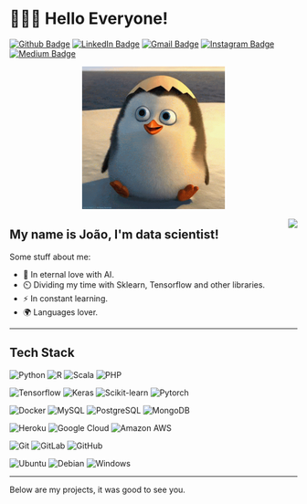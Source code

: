 # 👨🏽‍💻 Hello Everyone! 

[![Github Badge](https://img.shields.io/badge/-lejoaoconte-inactive?style=flat-square&logo=Github&logoColor=white&link=https://github.com/lejoaoconte/)](https://github.com/lejoaoconte/)
[![LinkedIn Badge](https://img.shields.io/badge/-lejoaoconte-blue?style=flat-square&logo=Linkedin&logoColor=white&link=https://www.linkedin.com/in/lejoaoconte/)](https://www.linkedin.com/in/lejoaoconte/)
[![Gmail Badge](https://img.shields.io/badge/-lejoaoconte@gmail.com-c14438?style=flat-square&logo=Gmail&logoColor=white&link=mailto:lejoaoconte@gmail.com)](mailto:lejoaoconte@gmail.com)
[![Instagram Badge](https://img.shields.io/badge/-@lejoaoconte-blueviolet?style=flat-square&logo=Instagram&logoColor=white&link=https://instagram.com/lejoaoconte)](https://instagram.com/lejoaoconte)
[![Medium Badge](https://img.shields.io/badge/-@lejoaoconte-black?style=flat-square&labelColor=000000&logo=Medium&link=https://medium.com/@lejoaoconte/)](https://medium.com/@lejoaoconte/)


<p align=center>
  <img src="https://raw.githubusercontent.com/lejoaoconte/lejoaoconte/master/imgs/hello.gif" width="250px" />
</p>


<img align='right' src="https://github-readme-stats.vercel.app/api?username=lejoaoconte&show_icons=true">

## My name is João, I'm data scientist!
Some stuff about me:

* 💜 In eternal love with AI.
* ⏲️ Dividing my time with Sklearn, Tensorflow and other libraries.
* ⚡ In constant learning.
* 🌍 Languages lover.

---

## Tech Stack

![Python](http://img.shields.io/badge/-Python-orange?style=for-the-badge&logo=python&logoColor=ffffff)
![R](http://img.shields.io/badge/-R-blue?style=for-the-badge&logo=r&logoColor=ffffff)
![Scala](http://img.shields.io/badge/-Scala-red?style=for-the-badge&logo=scala&logoColor=ffffff)
![PHP](http://img.shields.io/badge/-PHP-blue?style=for-the-badge&logo=PHP&logoColor=ffffff)

![Tensorflow](http://img.shields.io/badge/-Tensorflow-orange?style=for-the-badge&logo=tensorflow&logoColor=ffffff)
![Keras](http://img.shields.io/badge/-KEras-red?style=for-the-badge&logo=KEras&logoColor=ffffff)
![Scikit-learn](http://img.shields.io/badge/-learn-orange?style=for-the-badge&&&label=SK&labelColor=blue)
![Pytorch](http://img.shields.io/badge/-pytorch-red?style=for-the-badge&logo=pytorch&logoColor=ffffff)

![Docker](http://img.shields.io/badge/-Docker-blue?style=for-the-badge&logo=docker&logoColor=ffffff)
![MySQL](http://img.shields.io/badge/-MySQL-blue?style=for-the-badge&logo=mysql&logoColor=ffffff)
![PostgreSQL](http://img.shields.io/badge/-postgresql-blue?style=for-the-badge&logo=postgresql&logoColor=ffffff)
![MongoDB](http://img.shields.io/badge/-mongodb-green?style=for-the-badge&logo=mongodb&logoColor=ffffff)

![Heroku](http://img.shields.io/badge/-heroku-purple?style=for-the-badge&logo=heroku&logoColor=ffffff)
![Google Cloud](http://img.shields.io/badge/-Google%20Cloud-blue?style=for-the-badge&logo=google-cloud&logoColor=ffffff)
![Amazon AWS](http://img.shields.io/badge/-aws-orange?style=for-the-badge&logo=amazon-aws&logoColor=ffffff)

![Git](https://img.shields.io/badge/-Git-%23F05032?style=for-the-badge&logo=git&logoColor=%23ffffff)
![GitLab](https://img.shields.io/badge/-GitLab-FCA121?style=for-the-badge&logo=gitlab)
![GitHub](https://img.shields.io/badge/-GitHub-181717?style=for-the-badge&logo=github)

![Ubuntu](http://img.shields.io/badge/-Ubuntu-purple?style=for-the-badge&logo=Ubuntu&logoColor=ffffff)
![Debian](http://img.shields.io/badge/-Debian-A81D33?style=for-the-badge&logo=debian&logoColor=ffffff)
![Windows](http://img.shields.io/badge/-Windows-0078D6?style=for-the-badge&logo=windows&logoColor=ffffff)

--- 

Below are my projects, it was good to see you.
